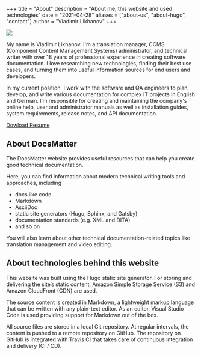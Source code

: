 +++
title = "About"
description = "About me, this website and used technologies"
date = "2021-04-28"
aliases = ["about-us", "about-hugo", "contact"]
author = "Vladimir Likhanov"
+++

![](/images/avatar.png)

My name is Vladimir Likhanov. I'm a translation manager, CCMS (Component Content Management Systems) administrator, and technical writer with over 18 years of professional experience in creating software documentation. I love researching new technologies, finding their best use cases, and turning them into useful information sources for end users and developers.

In my current position, I work with the software and QA engineers to plan, develop, and write various documentation for complex IT projects in English and German.
I’m responsible for creating and maintaining the company's online help, user and administrator manuals as well as installation guides, system requirements, release notes, and API documentation.

[Dowload Resume](/pdfs/resume.pdf)

## About DocsMatter

The DocsMatter website provides useful resources that can help you create good technical documentation.

Here, you can find information about modern technical writing tools and approaches, including

* docs like code
* Markdown
* AsciiDoc
* static site generators (Hugo, Sphinx, and Gatsby)
* documentation standards (e.g. XML and DITA)
* and so on

You will also learn about other technical documentation-related topics like translation management and video editing.

## About technologies behind this website

This website was built using the Hugo static site generator. For storing and delivering the site’s static content, Amazon Simple Storage Service (S3) and Amazon CloudFront (CDN) are used.

The source content is created in Markdown, a lightweight markup language that can be written with any plain-text editor. As an editor, Visual Studio Code is used providing support for Markdown out of the box.

All source files are stored in a local Git repository. At regular intervals, the content is pushed to a remote repository on GitHub. The repository on GitHub is integrated with Travis CI that takes care of continuous integration and delivery (CI / CD).